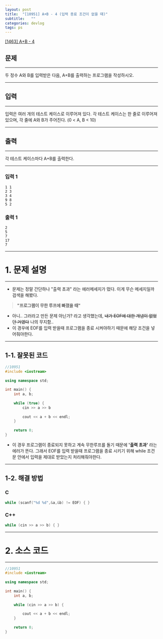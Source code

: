 ```yaml
---
layout: post
title:  "[10951] A+B - 4 (입력 종료 조건이 없을 때)"
subtitle:   ""
categories: devlog
tags: ps
---
```


[[1463] A+B - 4](https://boj.kr/10951)  
  


## 문제

- - -


두 정수 A와 B를 입력받은 다음, A+B를 출력하는 프로그램을 작성하시오.


- - -


## 입력


- - -


입력은 여러 개의 테스트 케이스로 이루어져 있다.
각 테스트 케이스는 한 줄로 이루어져 있으며, 각 줄에 A와 B가 주어진다. (0 < A, B < 10)


- - -


## 출력

- - -


각 테스트 케이스마다 A+B를 출력한다.


- - -


### 입력 1

```
1 1
2 3
3 4
9 8
5 2
```

### 출력 1

```
2
5
7
17
7
```

* * *








# 1. 문제 설명

- - -


- 문제는 정말 간단하나 "출력 초과" 라는 에러메세지가 떴다. 이게 무슨 메세지일까 검색을 해봤다.

> **"프로그램이 무한 루프에 빠졌을 때"**

- 아니.. 그러라고 만든 문제 아닌가? 라고 생각했는데, ~~내가 EOF에 대한 개념이 없었던 거였다~~ 나의 무지함..  
- 이 경우에 EOF를 입력 받을때 프로그램을 종료 시켜야하기 때문에 해당 조건을 넣어줘야한다.

- - -
  
  

## 1-1. 잘못된 코드
```cpp
//10951
#include <iostream>
 
using namespace std;
 
int main() {
    int a, b;
 
    while (true) {
        cin >> a >> b
 
        cout << a + b << endl;
    }
 
    return 0;
}
```

- 이 경우 프로그램이 종료되지 못하고 계속 무한루프를 돌기 때문에 **'출력 초과'** 라는 에러가 뜬다.
그래서 EOF를 입력 받을때 프로그램을 종료 시키기 위해 while 조건문 안에서 입력을 제대로 받았는지 처리해줘야한다.


- - -




## 1-2. 해결 방법



### C
```cpp
while (scanf("%d %d",&a,&b) != EOF) { }
```


### C++

```cpp
while (cin >> a >> b) { }
```

***








# 2. 소스 코드


- - -


```cpp
//10951
#include <iostream>
 
using namespace std;
 
int main() {
    int a, b;
 
    while (cin >> a >> b) {
 
        cout << a + b << endl;
    }
 
    return 0;
}
```